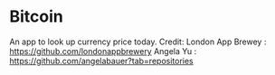 # Bitcoin
An app to look up currency price today. 
Credit: London App Brewey : https://github.com/londonappbrewery 
        Angela Yu : https://github.com/angelabauer?tab=repositories
